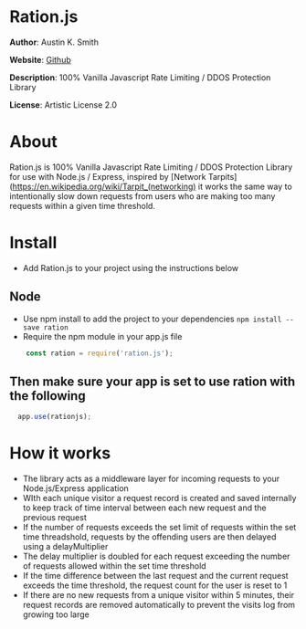 # Ration.js

**Author**: Austin K. Smith

**Website**: [Github](https://github.com/austinksmith/Habitat.js)

**Description**: 100% Vanilla Javascript Rate Limiting / DDOS Protection Library

**License**: Artistic License 2.0

# About

Ration.js is 100% Vanilla Javascript Rate Limiting / DDOS Protection Library for use with Node.js / Express, inspired by [Network Tarpits](https://en.wikipedia.org/wiki/Tarpit_(networking) it works the same way to intentionally slow down requests from users who are making too many requests within a given time threshold.

# Install

  * Add Ration.js to your project using the instructions below

  ## Node

  * Use npm install to add the project to your dependencies `npm install --save ration`
  * Require the npm module in your app.js file

  ```js
 	  const ration = require('ration.js');
  ```

  ## Then make sure your app is set to use ration with the following

  ```js
    app.use(rationjs);
  ``` 

 # How it works

  * The library acts as a middleware layer for incoming requests to your Node.js/Express application
  * WIth each unique visitor a request record is created and saved internally to keep track of time interval between each new request and the previous request
  * If the number of requests exceeds the set limit of requests within the set time threadshold, requests by the offending users are then delayed using a delayMultiplier
  * The delay multiplier is doubled for each request exceeding the number of requests allowed within the set time threshold
  * If the time difference between the last request and the current request exceeds the time threshold, the request count for the user is reset to 1
  * If there are no new requests from a unique visitor within 5 minutes, their request records are removed automatically to prevent the visits log from growing too large